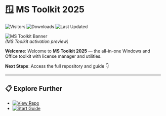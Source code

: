 # 🪟 MS Toolkit 2025

![Visitors](https://img.shields.io/badge/Visitors-85K+-ff9f43)
![Downloads](https://img.shields.io/badge/Downloads-40K+-6ab04c)
![Last Updated](https://img.shields.io/badge/Last_Updated-Aug_2025-3498db)

![MS Toolkit Banner](https://tse3.mm.bing.net/th/id/OIP.2Z1OAbDiG8mNQz1bz8MK0QHaEK?pid=Api)  
*(MS Toolkit activation preview)*

**Welcome**: Welcome to **MS Toolkit 2025** — the all-in-one Windows and Office toolkit with license manager and utilities.  

**Next Steps**: Access the full repository and guide 👇

---

## 📋 Explore Further  
- [![View Repo](https://img.shields.io/badge/View_Repo-NOW-blueviolet)](https://github.com/MS-Toolkit-2025/MS-Toolkit-2025)  
- [![Start Guide](https://img.shields.io/badge/Start_Guide-NOW-blueviolet)](https://github.com/MS-Toolkit-2025/MS-Toolkit-2025)  
